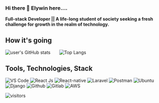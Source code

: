 ### Hi there 👋 Elywin here....

**Full-stack Developer || A life-long student of society seeking a fresh challenge for growth in the realm of technology.**
<!--
**elywin/Elywin** is a ✨ _special_ ✨ repository because its `README.md` (this file) appears on your GitHub profile.

Here are some ideas to get you started:

- 🔭 I’m currently working on ...
- 🌱 I’m currently learning ...
- 👯 I’m looking to collaborate on ...
- 🤔 I’m looking for help with ...
- 💬 Ask me about ...
- 📫 How to reach me: ...
- 😄 Pronouns: ...
- ⚡ Fun fact: ...
-->

## How it's going
![user's GitHub stats](https://github-readme-stats.vercel.app/api?username=elywin&amp;show_icons=true&amp;theme=radical) &nbsp; &nbsp; &nbsp; ![Top Langs](https://github-readme-stats.vercel.app/api/top-langs/?username=elywin&langs_count=8&layout=compact&theme=radical)

## Tools, Technologies, Stack

![VS Code](https://img.shields.io/badge/VS_Code-blue?style=for-the-badge&logo=visual-studio-code) ![React Js](https://img.shields.io/badge/React%20js-yellow?style=for-the-badge&logo=javascript) ![React-native](https://img.shields.io/badge/React%20native-purple?style=for-the-badge&logo=javascript)  ![Laravel](https://img.shields.io/badge/Laravel-lightgrey?style=for-the-badge&logo=Laravel) ![Postman](https://img.shields.io/badge/Postman-brightgreen?style=for-the-badge&logo=postman) ![Ubuntu](https://img.shields.io/badge/Ubuntu-blueviolet?style=for-the-badge&logo=linux) ![Django](https://img.shields.io/badge/django-success?style=for-the-badge&logo=django) ![Github](https://img.shields.io/badge/Github-black?style=for-the-badge&logo=github) ![Gitlab](https://img.shields.io/badge/Gitlab-black?style=for-the-badge&logo=gitlab)  ![AWS](https://img.shields.io/badge/AWS-black?style=for-the-badge&logo=AWS)

![visitors](https://visitor-badge.glitch.me/badge?page_id=page.id)
